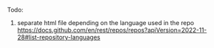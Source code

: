 Todo:
1. separate html file depending on the language used in the repo
    https://docs.github.com/en/rest/repos/repos?apiVersion=2022-11-28#list-repository-languages
